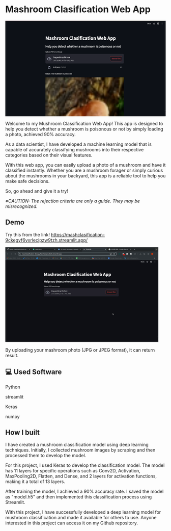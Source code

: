 
# Mashroom Clasification Web App
<img align="center" height="300" src="Screenshot 2024-03-15 at 10.26.02 PM.png"  />


Welcome to my Mushroom Classification Web App!
This app is designed to help you detect whether a mushroom is poisonous or not by simply loading a photo, achieved 90% accuracy. 

As a data scientist, I have developed a machine learning model that is capable of accurately classifying mushrooms into their respective categories based on their visual features. 

With this web app, you can easily upload a photo of a mushroom and have it classified instantly. Whether you are a mushroom forager or simply curious about the mushrooms in your backyard, this app is a reliable tool to help you make safe decisions. 

So, go ahead and give it a try!

*※CAUTION: The rejection criteria are only a guide. They may be misrecognized.*

## Demo
Try this from the link!
https://mashclasification-9ckegyf6yxrlecipzw9tzh.streamlit.app/

<img align="center" height="300" src="Screen Recording 2024-03-15 at 10.15.10 PM.gif"  />

By uploading your mashroom photo (JPG or JPEG format), it can return result.

## 💻 Used Software
Python

streamlit

Keras

numpy

## How I built
I have created a mushroom classification model using deep learning techniques. Initially, I collected mushroom images by scraping and then processed them to develop the model. 

For this project, I used Keras to develop the classification model. The model has 11 layers for specific operations such as Conv2D, Activation, MaxPooling2D, Flatten, and Dense, and 2 layers for activation functions, making it a total of 13 layers. 

After training the model, I achieved a 90% accuracy rate. I saved the model as "model.h5" and then implemented this classification process using Streamlit. 

With this project, I have successfully developed a deep learning model for mushroom classification and made it available for others to use. Anyone interested in this project can access it on my Github repository.

